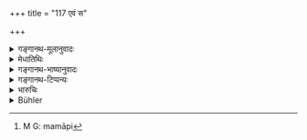 +++
title = "117 एवं स"

+++

<details><summary>गङ्गानथ-मूलानुवादः</summary>

Thus has the blessed Lord explained to me, with a desire to benefit mankind, the highest secret of Dharma.—(117)
</details>

<details><summary>मेधातिथिः</summary>

**स भगवान्** मनुर् **इदं** शास्त्रं **सर्वं लोकहिताय प्रोक्तवान्** इति भृगुः शिष्यान् आह । अनेनाधिकाराकांक्षा निवर्तते । **गुह्यं** यद् अध्यात्मं तद् अपि मनुर् माम् उपदिश्य प्रकाशयां चक्रे । मयापि[^३९३] यथागमं भवतां प्रकटीकृतम् इति न कार्याधिकाकांक्षा ॥ १२.११७ ॥


[^३९३]:
     M G: mamāpi
</details>

<details><summary>गङ्गानथ-भाष्यानुवादः</summary>

‘*The blessed Lord*’—Manu—propounded these Ordinances for the ‘*benefit of mankind*.’ This is what Bhṛgu says to his pupils.

This sets at rest all doubts regarding persons entitled to seek for knowledge.

‘*Secret*’— the true philosophy of the Self also, the revered Manu has disclosed to me; and I also have disclosed it to you just as I heard it. So that you should not seek for any further knowledge on the subject.—(117)
</details>

<details><summary>गङ्गानथ-टिप्पन्यः</summary>

This verse is quoted in *Aparārka* (p. 1027).
</details>

<details><summary>भारुचिः</summary>

भृगुर् भगवान् श्रोतॄन् स्वशिष्यान् एवम् आह- तथा चायम् एव धर्मशास्त्रप्रवचने प्रथमे ऽध्याये ऽधिकृत्य स्मर्यते-
</details>

<details><summary>Bühler</summary>

117	Thus did that worshipful deity disclose to me, through a desire of benefiting mankind, this whole most excellent secret of the sacred law.
</details>
